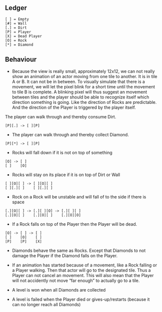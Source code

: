 ## Ledger

```
[ ] = Empty
[#] = Wall
[.] = Dirt
[P] = Player
[X] = Dead Player
[O] = Rock
[*] = Diamond
```

## Behaviour
- Because the view is really small, approximately 12x12, we can not really show an animation of an actor moving from one tile to another. It is in tile A or B. It can not be in between. To visually simulate that there is a movement, we will let the pixel blink for a short time until the movement to tile B is complete. A blinking pixel will thus suggest an movement between tiles and the player should be able to recognize itself which direction something is going. Like the direction of Rocks are predictable. And the direction of the Player is triggered by the player itself.

The player can walk through and thereby consume Dirt.

```
[P][.] -> [ ][P]
```

- The player can walk through and thereby collect Diamond.

```
[P][*] -> [ ][P]
```

- Rocks will fall down if it is not on top of something

```
[O] -> [ ]
[ ]    [O]
```

- Rocks will stay on its place if it is on top of Dirt or Wall

```
[ ][O][ ] -> [ ][O][ ]
[ ][.][ ]    [ ][.][ ]
```

- Rock on a Rock will be unstable and will fall of to the side if there is space

```
[.][O][ ] -> [.][ ][O] -> [.][ ][ ]
[.][O][ ]    [.][O][ ]    [.][O][O]
```

- If a Rock falls on top of the Player then the Player will be dead.

```
[O] -> [ ] -> [ ]
[ ]    [O]    [ ]
[P]    [P]    [X]
```

- Diamonds behave the same as Rocks. Except that Diamonds to not damage the Player if the Diamond falls on the Player.

- If an animation has started because of a movement, like a Rock falling or a Player walking. Then that actor will go to the designated tile. Thus a Player can not cancel an movement. This will also mean that the Player will not accidently not move “far enough” to actually go to a tile.

- A level is won when all Diamonds are collected

- A level is failed when the Player died or gives-up/restarts (because it can no longer reach all Diamonds)
